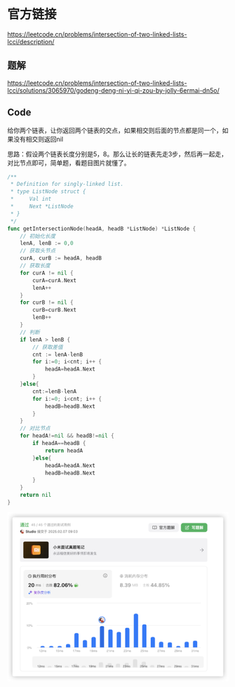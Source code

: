 # 官方链接

https://leetcode.cn/problems/intersection-of-two-linked-lists-lcci/description/

## 题解

https://leetcode.cn/problems/intersection-of-two-linked-lists-lcci/solutions/3065970/godeng-deng-ni-yi-qi-zou-by-jolly-6ermai-dn5o/

## Code

给你两个链表，让你返回两个链表的交点，如果相交则后面的节点都是同一个，如果没有相交则返回nil

思路：假设两个链表长度分别是5，8。那么让长的链表先走3步，然后再一起走，对比节点即可，简单题，看题目图片就懂了。

```go
/**
 * Definition for singly-linked list.
 * type ListNode struct {
 *     Val int
 *     Next *ListNode
 * }
 */
func getIntersectionNode(headA, headB *ListNode) *ListNode {
    // 初始化长度
    lenA, lenB := 0,0
    // 获取头节点
    curA, curB := headA, headB
    // 获取长度
    for curA != nil {
        curA=curA.Next
        lenA++
    }
    for curB != nil {
        curB=curB.Next
        lenB++
    }
    // 判断
    if lenA > lenB {
        // 获取差值
        cnt := lenA-lenB
        for i:=0; i<cnt; i++ {
            headA=headA.Next
        }
    }else{
        cnt:=lenB-lenA
        for i:=0; i<cnt; i++ {
            headB=headB.Next
        }
    }
    // 对比节点
    for headA!=nil && headB!=nil {
        if headA==headB {
            return headA
        }else{
            headA=headA.Next
            headB=headB.Next
        }
    }
    return nil
}
```



![image-20250207090359669](../../../pic/image-20250207090359669.png)